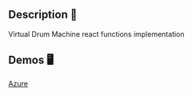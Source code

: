 ## Description 📖
Virtual Drum Machine react functions implementation

## Demos 🖥️
[Azure](https://mango-ground-0d3f3d510.1.azurestaticapps.net/)
